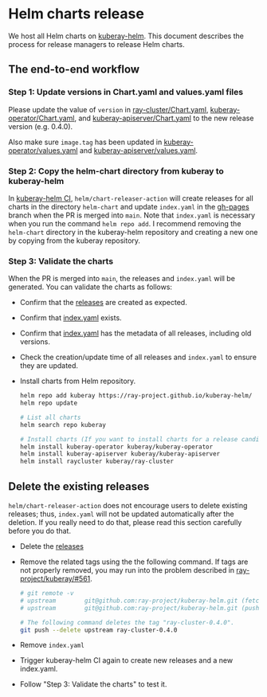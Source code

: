 # Helm charts release

We host all Helm charts on [kuberay-helm](https://github.com/ray-project/kuberay-helm).
This document describes the process for release managers to release Helm charts.

## The end-to-end workflow
### Step 1: Update versions in Chart.yaml and values.yaml files
Please update the value of `version` in [ray-cluster/Chart.yaml](https://github.com/ray-project/kuberay/blob/master/helm-chart/ray-cluster/Chart.yaml),
[kuberay-operator/Chart.yaml](https://github.com/ray-project/kuberay/blob/master/helm-chart/kuberay-operator/Chart.yaml),
and [kuberay-apiserver/Chart.yaml](https://github.com/ray-project/kuberay/blob/master/helm-chart/kuberay-apiserver/Chart.yaml)
to the new release version (e.g. 0.4.0).

Also make sure `image.tag` has been updated in [kuberay-operator/values.yaml](https://github.com/ray-project/kuberay/blob/master/helm-chart/kuberay-operator/values.yaml) and [kuberay-apiserver/values.yaml](https://github.com/ray-project/kuberay/blob/master/helm-chart/kuberay-apiserver/values.yaml).

### Step 2: Copy the helm-chart directory from kuberay to kuberay-helm
In [kuberay-helm CI](https://github.com/ray-project/kuberay-helm/blob/main/.github/workflows/chart-release.yaml), `helm/chart-releaser-action` will create releases for all charts in the directory `helm-chart` and update `index.yaml` in the [gh-pages](https://github.com/ray-project/kuberay-helm/tree/gh-pages) branch when the PR is merged into `main`. Note that `index.yaml` is necessary when you run the command `helm repo add`. I recommend removing the `helm-chart` directory in the kuberay-helm repository and creating a new one by copying from the kuberay repository.

### Step 3: Validate the charts
When the PR is merged into `main`, the releases and `index.yaml` will be generated.
You can validate the charts as follows:

* Confirm that the [releases](https://github.com/ray-project/kuberay-helm/releases) are created as expected.
* Confirm that [index.yaml](https://github.com/ray-project/kuberay-helm/blob/gh-pages/index.yaml) exists.
* Confirm that [index.yaml](https://github.com/ray-project/kuberay-helm/blob/gh-pages/index.yaml) has the metadata of all releases, including old versions.
* Check the creation/update time of all releases and `index.yaml` to ensure they are updated.

* Install charts from Helm repository.
    ```sh
    helm repo add kuberay https://ray-project.github.io/kuberay-helm/
    helm repo update
    
    # List all charts
    helm search repo kuberay

    # Install charts (If you want to install charts for a release candidate, add `--version vX.Y.Z-rc.0` to the command below.)
    helm install kuberay-operator kuberay/kuberay-operator
    helm install kuberay-apiserver kuberay/kuberay-apiserver
    helm install raycluster kuberay/ray-cluster
    ```

## Delete the existing releases
`helm/chart-releaser-action` does not encourage users to delete existing releases;
thus, `index.yaml` will not be updated automatically after the deletion.
If you really need to do that, please read this section carefully before you do that.

* Delete the [releases](https://github.com/ray-project/kuberay-helm/releases)
* Remove the related tags using the the following command. If tags are not properly removed, you may run into the problem described in [ray-project/kuberay/#561](https://github.com/ray-project/kuberay/issues/561).

    ```sh
    # git remote -v
    # upstream        git@github.com:ray-project/kuberay-helm.git (fetch)
    # upstream        git@github.com:ray-project/kuberay-helm.git (push)

    # The following command deletes the tag "ray-cluster-0.4.0".
    git push --delete upstream ray-cluster-0.4.0
    ```
* Remove `index.yaml`
* Trigger kuberay-helm CI again to create new releases and a new index.yaml.
* Follow "Step 3: Validate the charts" to test it.
